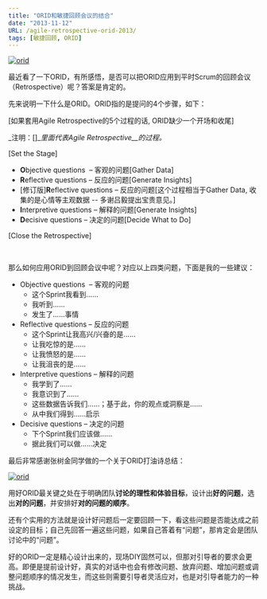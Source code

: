 ```yaml
---
title: "ORID和敏捷回顾会议的结合"
date: "2013-11-12"
URL: /agile-retrospective-orid-2013/
tags: [敏捷回顾, ORID]
---
```


[![orid](/wp-content/uploads/2013/11/orid1.jpg)](/wp-content/uploads/2013/11/orid1.jpg)

最近看了一下ORID，有所感悟，是否可以把ORID应用到平时Scrum的回顾会议（Retrospective）呢？答案是肯定的。

先来说明一下什么是ORID。ORID指的是提问的4个步骤，如下：

\[如果套用Agile Retrospective的5个过程的话, ORID缺少一个开场和收尾\]

_注明：\[\]__里面代表Agile Retrospective__的过程。_

\[Set the Stage\]

- **O**bjective questions  – 客观的问题\[Gather Data\]
- **R**eflective questions – 反应的问题\[Generate Insights\]
- \[修订版\]**R**eflective questions – 反应的问题\[这个过程相当于Gather Data, 收集的是心情等主观数据 -- 多谢吕毅提出宝贵意见。\]
- **I**nterpretive questions – 解释的问题\[Generate Insights\]
- **D**ecisive questions – 决定的问题\[Decide What to Do\]

\[Close the Retrospective\]

 

那么如何应用ORID到回顾会议中呢？对应以上四类问题，下面是我的一些建议：

- Objective questions  – 客观的问题
    - 这个Sprint我看到……
    - 我听到……
    - 发生了……事情
- Reflective questions – 反应的问题
    - 这个Sprint让我高兴/兴奋的是……
    - 让我吃惊的是……
    - 让我愤怒的是……
    - 让我沮丧的是……
- Interpretive questions – 解释的问题
    - 我学到了……
    - 我意识到了……
    - 这些数据告诉我们……；基于此，你的观点或洞察是……
    - 从中我们得到……启示
- Decisive questions – 决定的问题
    - 下个Sprint我们应该做……
    - 据此我们可以做……决定

最后非常感谢张树金同学做的一个关于ORID打油诗总结：

[![orid](/wp-content/uploads/2013/11/orid-300x150.jpg)](/wp-content/uploads/2013/11/orid.jpg)

用好ORID最关键之处在于明确团队**讨论的理性和体验目标**，设计出**好的问题**，选出**对的问题**，并安排好**对的问题的顺序**。

还有个实用的方法就是设计好问题后一定要回顾一下，看这些问题是否能达成之前设定的目标；自己先回答一遍这些问题，如果自己答着有“问题”，那肯定会是团队讨论中的“问题”。

好的ORID一定是精心设计出来的，现场DIY固然可以，但那对引导者的要求会更高。即便是提前设计好，真实的对话中也会有修改问题、放弃问题、增加问题或调整问题顺序的情况发生，而这些则需要引导者灵活应对，也是对引导者能力的一种挑战。
